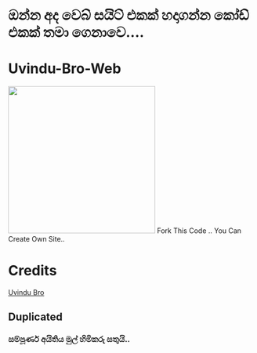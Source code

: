 # ඔන්න අද වෙබ් සයිට් එකක් හදාගන්න කෝඩ් එකක් තමා ගෙනාවෙ.... 

# Uvindu-Bro-Web
<img src="https://telegra.ph/file/fd9bbd26b97d233d25183.jpg" width="300">
Fork This Code .. You Can Create Own Site..

# Credits
[Uvindu Bro](https://github.com/UvinduBro)

## Duplicated

### සම්පූර්ණ අයිතිය මුල් හිමිකරු සතුයි..
